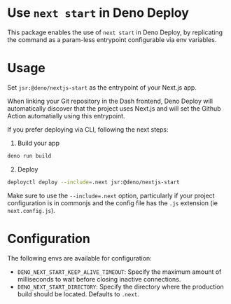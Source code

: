 # Use `next start` in Deno Deploy

This package enables the use of `next start` in Deno Deploy, by replicating the
command as a param-less entrypoint configurable via env variables.

# Usage

Set `jsr:@deno/nextjs-start` as the entrypoint of your Next.js app.

When linking your Git repository in the Dash frontend, Deno Deploy will
automatically discover that the project uses Next.js and will set the Github
Action automatially using this entrypoint.

If you prefer deploying via CLI, following the next steps:

1. Build your app
```bash
deno run build
```
2. Deploy
```bash
deployctl deploy --include=.next jsr:@deno/nextjs-start
```

Make sure to use the `--include=.next` option, particularly if your project configuration is in commonjs and the config file has the `.js` extension (ie `next.config.js`).

# Configuration

The following envs are available for configuration:

- `DENO_NEXT_START_KEEP_ALIVE_TIMEOUT`: Specify the maximum amount of milliseconds to wait before closing inactive connections.
- `DENO_NEXT_START_DIRECTORY`: Specify the directory where the production build should be located. Defaults to `.next`. 
